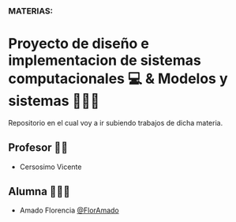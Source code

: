 ### MATERIAS:
# Proyecto de diseño e implementacion de sistemas computacionales 💻 & Modelos y sistemas  👩🏻‍💻

Repositorio en el cual voy a ir subiendo trabajos de dicha materia.

## Profesor 👨‍🏫

- Cersosimo Vicente

## Alumna 👩🏻‍💼

- Amado Florencia [@FlorAmado](https://github.com/FlorAmado)
